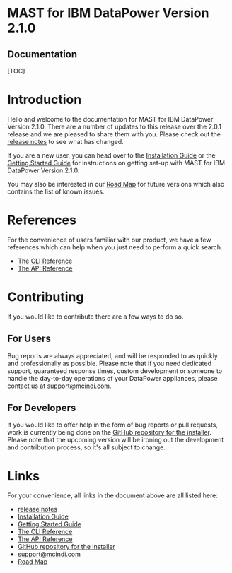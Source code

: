 <h1>MAST for IBM DataPower Version 2.1.0</h1>
<h2>Documentation</h2>

[TOC]

# Introduction

Hello and welcome to the documentation for MAST for IBM DataPower Version
2.1.0. There are a number of updates to this release over the 2.0.1 release
and we are pleased to share them with you. Please check out the
[release notes](./releasenotes.html) to see what has changed.

If you are a new user, you can head over to the [Installation Guide](./installation.html)
or the [Getting Started Guide](./getting-started.html) for instructions on getting
set-up with MAST for IBM DataPower Version 2.1.0.

You may also be interested in our [Road Map](./roadmap.html) for future versions
which also contains the list of known issues.

# References

For the convenience of users familiar with our product, we have a few references
which can help when you just need to perform a quick search.

* [The CLI Reference](./CLIReference.html)
* [The API Reference](./APIReference.html)

# Contributing

If you would like to contribute there are a few ways to do so.

## For Users

Bug reports are always appreciated, and will be responded to as quickly and
professionally as possible. Please note that if you need dedicated support,
guaranteed response times, custom development or someone to handle the day-to-day
operations of your DataPower appliances, please contact us at
[support@mcindi.com](mailto://support@mcindi.com).

## For Developers

If you would like to offer help in the form of bug reports or pull requests,
work is currently being done on the
[GitHub repository for the installer](https://github.com/mcindi/mast.installer).
Please note that the upcoming version will be ironing out the development and
contribution process, so it's all subject to change.

# Links

For your convenience, all links in the document above are all listed here:

* [release notes](./releasenotes.html)
* [Installation Guide](./installation.html)
* [Getting Started Guide](./getting-started.html)
* [The CLI Reference](./CLIReference.html)
* [The API Reference](./APIReference.html)
* [GitHub repository for the installer](https://github.com/mcindi/mast.installer)
* [support@mcindi.com](mailto://support@mcindi.com)
* [Road Map](./roadmap.html)